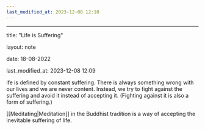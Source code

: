 ```yaml
---
last_modified_at: 2023-12-08 12:10
---
```

---

title: "Life is Suffering"

layout: note

date: 18-08-2022

last_modified_at: 2023-12-08 12:09

ife is defined by constant suffering. There is always something wrong with our lives and we are never content. Instead, we try to fight against the suffering and avoid it instead of accepting it. (Fighting against it is also a form of suffering.)

[[Meditating|Meditation]] in the Buddhist tradition is a way of accepting the inevitable suffering of life.
